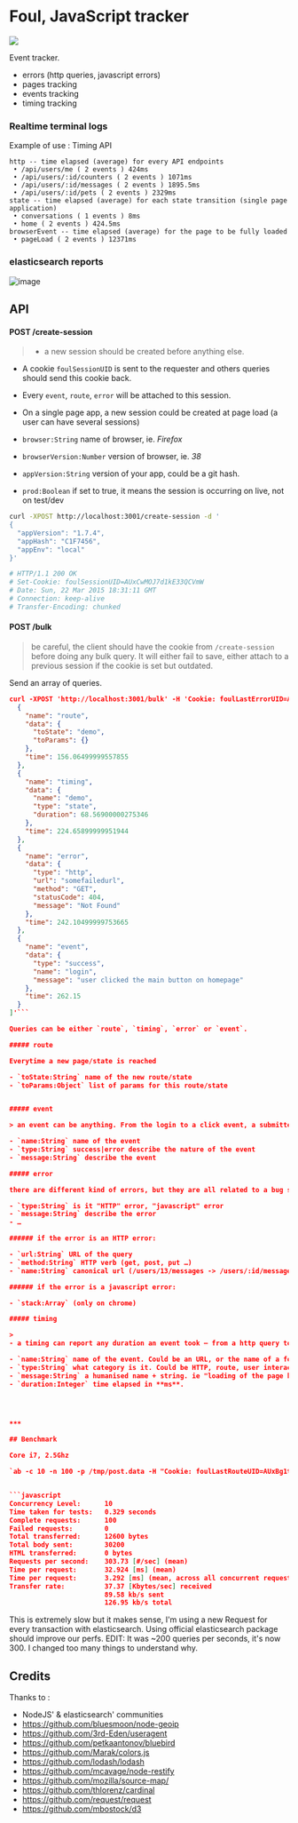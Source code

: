 # Foul, JavaScript tracker

[![](http://www.commitstrip.com/wp-content/uploads/2015/03/Strip-Debug-mail-650-finalenglish1.jpg)](http://www.commitstrip.com/en/2015/03/23/brace-yourself-debug-is-coming/)

Event tracker.

 - errors (http queries, javascript errors)
 - pages tracking
 - events tracking
 - timing tracking


### Realtime terminal logs


Example of use : Timing API

```
http -- time elapsed (average) for every API endpoints
 • /api/users/me ( 2 events ) 424ms
 • /api/users/:id/counters ( 2 events ) 1071ms
 • /api/users/:id/messages ( 2 events ) 1895.5ms
 • /api/users/:id/pets ( 2 events ) 2329ms
state -- time elapsed (average) for each state transition (single page application)
 • conversations ( 1 events ) 8ms
 • home ( 2 events ) 424.5ms
browserEvent -- time elapsed (average) for the page to be fully loaded
 • pageLoad ( 2 events ) 12371ms
 ```


### elasticsearch reports

![image](http://s21.postimg.org/7hyl5we1j/Screen_Shot_2015_04_12_at_12_14_03.png)

## API

#### POST /create-session

> - a new session should be created before anything else.
- A cookie `foulSessionUID` is sent to the requester and others queries should send this cookie back.
- Every `event`, `route`, `error` will be attached to this session.
- On a single page app, a new session could be created at page load (a user can have several sessions)

- `browser:String` name of browser, ie. _Firefox_
- `browserVersion:Number` version of browser, ie. _38_
- `appVersion:String` version of your app, could be a git hash.
- `prod:Boolean` if set to true, it means the session is occurring on live, not on test/dev

```bash
curl -XPOST http://localhost:3001/create-session -d '
{
  "appVersion": "1.7.4",
  "appHash": "C1F7456",
  "appEnv": "local"
}'

# HTTP/1.1 200 OK
# Set-Cookie: foulSessionUID=AUxCwMOJ7d1kE33QCVmW
# Date: Sun, 22 Mar 2015 18:31:11 GMT
# Connection: keep-alive
# Transfer-Encoding: chunked
```

#### POST /bulk

> be careful, the client should have the cookie from `/create-session` before doing any bulk query. It will either fail to save, either attach to a previous session if the cookie is set but outdated.

Send an array of queries.

```json
curl -XPOST 'http://localhost:3001/bulk' -H 'Cookie: foulLastErrorUID=AUzbnOm5iK_-ftvT9JT1;' --data-binary '[
  {
    "name": "route",
    "data": {
      "toState": "demo",
      "toParams": {}
    },
    "time": 156.06499999557855
  },
  {
    "name": "timing",
    "data": {
      "name": "demo",
      "type": "state",
      "duration": 68.56900000275346
    },
    "time": 224.65899999951944
  },
  {
    "name": "error",
    "data": {
      "type": "http",
      "url": "somefailedurl",
      "method": "GET",
      "statusCode": 404,
      "message": "Not Found"
    },
    "time": 242.10499999753665
  },
  {
    "name": "event",
    "data": {
      "type": "success",
      "name": "login",
      "message": "user clicked the main button on homepage"
    },
    "time": 262.15
  }
]'```

Queries can be either `route`, `timing`, `error` or `event`.

##### route

Everytime a new page/state is reached

- `toState:String` name of the new route/state
- `toParams:Object` list of params for this route/state


##### event

> an event can be anything. From the login to a click event, a submitted form …

- `name:String` name of the event
- `type:String` success|error describe the nature of the event
- `message:String` describe the event

##### error

there are different kind of errors, but they are all related to a bug somewhere.

- `type:String` is it "HTTP" error, "javascript" error
- `message:String` describe the error
- …

###### if the error is an HTTP error:

- `url:String` URL of the query
- `method:String` HTTP verb (get, post, put …)
- `name:String` canonical url (/users/13/messages -> /users/:id/messages)

###### if the error is a javascript error:

- `stack:Array` (only on chrome)

##### timing

>
- a timing can report any duration an event took — from a http query to how long the user took to fill in the form

- `name:String` name of the event. Could be an URL, or the name of a form, etc.
- `type:String` what category is it. Could be HTTP, route, user interaction, etc.
- `message:String` a humanised name + string. ie "loading of the page http://example.com/api/"
- `duration:Integer` time elapsed in **ms**.




***

## Benchmark

Core i7, 2.5Ghz

`ab -c 10 -n 100 -p /tmp/post.data -H "Cookie: foulLastRouteUID=AUxBg1tn7d1kE33QCVgx; foulSessionUID=AUxhaEB-7d1kE33QCVyJ; foulLastErrorUID=AUxBiHf57d1kE33QCVg1;" http://127.0.0.1:3001/create-route`


```javascript
Concurrency Level:      10
Time taken for tests:   0.329 seconds
Complete requests:      100
Failed requests:        0
Total transferred:      12600 bytes
Total body sent:        30200
HTML transferred:       0 bytes
Requests per second:    303.73 [#/sec] (mean)
Time per request:       32.924 [ms] (mean)
Time per request:       3.292 [ms] (mean, across all concurrent requests)
Transfer rate:          37.37 [Kbytes/sec] received
                        89.58 kb/s sent
                        126.95 kb/s total
```

This is extremely slow but it makes sense, I'm using a new Request for every transaction with elasticsearch. Using official elasticsearch package should improve our perfs.
EDIT: It was ~200 queries per seconds, it's now 300. I changed too many things to understand why.

## Credits

Thanks to :
- NodeJS' & elasticsearch' communities
- https://github.com/bluesmoon/node-geoip
- https://github.com/3rd-Eden/useragent
- https://github.com/petkaantonov/bluebird
- https://github.com/Marak/colors.js
- https://github.com/lodash/lodash
- https://github.com/mcavage/node-restify
- https://github.com/mozilla/source-map/
- https://github.com/thlorenz/cardinal
- https://github.com/request/request
- https://github.com/mbostock/d3

